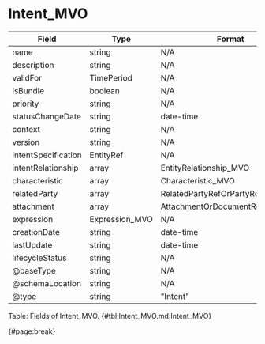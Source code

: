 <!--
    ATTENTION: This file was generated via gradle!
               Do NOT manually edit this file! Any such changes will be overwritten!
-->

# Intent_MVO

| Field | Type | Format | Required |
| ------- | ------- | ------- | --- |
| name | string | N/A | No |
| description | string | N/A | No |
| validFor | TimePeriod | N/A | No |
| isBundle | boolean | N/A | No |
| priority | string | N/A | No |
| statusChangeDate | string | date-time | No |
| context | string | N/A | No |
| version | string | N/A | No |
| intentSpecification | EntityRef | N/A | No |
| intentRelationship | array | EntityRelationship_MVO | No |
| characteristic | array | Characteristic_MVO | No |
| relatedParty | array | RelatedPartyRefOrPartyRoleRef_MVO | No |
| attachment | array | AttachmentOrDocumentRef | No |
| expression | Expression_MVO | N/A | No |
| creationDate | string | date-time | No |
| lastUpdate | string | date-time | No |
| lifecycleStatus | string | N/A | No |
| @baseType | string | N/A | No |
| @schemaLocation | string | N/A | No |
| @type | string | "Intent" | Yes |

Table: Fields of Intent_MVO. {#tbl:Intent_MVO.md:Intent_MVO}

{#page:break}
